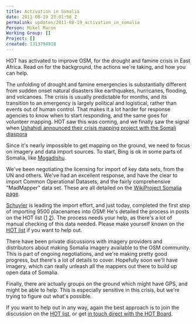 ```yaml
---
title: Activation in Somalia
date: 2011-08-19 23:01:58 Z
permalink: updates/2011-08-19_activation_in_somalia
Person: Mikel Maron
Working Group: []
Project: []
created: 1313794918
---
```


<p>HOT has activated to improve OSM, for the drought and famine crisis in East Africa. Read on for the background, the actions we're taking, and how you can help.</p><p>The unfolding of drought and famine emergencies is substantially different from sudden onset natural disasters like earthquakes, hurricanes, flooding, and volcanoes. The crisis is usually predictable for months, and its transition to an emergency is largely political and logistical, rather than events out of human control. That makes it a lot harder for response agencies to know when to start responding, and the same goes for volunteer mapping. HOT saw this was coming, and we finally saw the signal when <a href="http://irevolution.net/2011/08/04/crisis-mapping-somalia/">Ushahidi announced their crisis mapping project with the Somali diaspora</a></p><p>Since it's nearly impossible to get mapping on the ground, we need to focus on imagery and data import sources. To start, Bing is ok in some parts of Somalia, like <a href="http://www.openstreetmap.org/?lat=2.0454&amp;lon=45.3398&amp;zoom=12&amp;layers=M">Mogadishu</a>.</p><p>We've been negotiating the licensing for import of key data sets, from the UN and others. We've had an excellent response, and have the clear to import Common Operational Datasets, and the fairly comprehensive "MadMapper" data set. These are all detailed on the <a href="https://wiki.openstreetmap.org/wiki/WikiProject_Somalia/VectorAndMapData">WikiProject Somalia page</a>.</p><p><a href="https://twitter.com/#!/schuyler">Schuyler</a> is leading the import effort, and just today, completed the first step of importing 9500 placenames into OSM! He's detailed the process in posts on the HOT list (<a href="http://lists.openstreetmap.org/pipermail/hot/2011-August/000905.html">1</a> <a href="http://lists.openstreetmap.org/pipermail/hot/2011-August/000912.html">2</a>). The process needs your help, as there's a lot of manual checking of this data needed. Please make yourself known on the <a href="http://lists.openstreetmap.org/pipermail/hot/">HOT list</a> if you want to help out.</p><p>There have been private discussions with imagery providers and distributors about making Somalia imagery available to the OSM community. This is part of ongoing negotiations, and we're making pretty good progress, but there's a lot of details to cover. Hopefully soon we'll have imagery, which can really unleash all the mappers out there to build up open data of Somalia.</p><p>Finally, there are actually groups on the ground which might have GPS, and might be able to help. This is especially sensitive in this crisis, but we're trying to figure out what's possible.</p><p>If you want to help out in any way, again the best approach is to join the discussion on the <a href="http://lists.openstreetmap.org/pipermail/hot/">HOT list</a>, or get <a href="http://hot.openstreetmap.org/weblog/contact/">in touch direct with the HOT Board</a>.</p>
